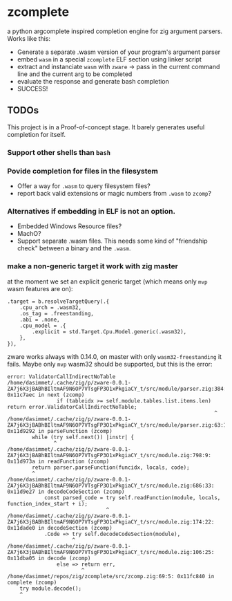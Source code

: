 # zcomplete

a python argcomplete inspired completion engine for zig argument parsers.
Works like this:

- Generate a separate .wasm version of your program's argument parser
- embed `wasm` in a special `zcomplete` ELF section using linker script
- extract and instanciate `wasm` with `zware` -> pass in the current command
  line and the current arg to be completed
- evaluate the response and generate bash completion
- SUCCESS!

## TODOs

This project is in a Proof-of-concept stage. It barely generates 
useful completion for itself.

### Support other shells than `bash`


### Povide completion for files in the filesystem

- Offer a way for `.wasm` to query filesystem files?
- report back valid extensions or magic numbers from `.wasm` to `zcomp`?

### Alternatives if embedding in ELF is not an option.

- Embedded Windows Resource files?
- MachO?
- Support separate .wasm files.
  This needs some kind of "friendship check" between a binary and the `.wasm`.

### make a non-generic target it work with zig master

at the moment we set an explicit generic target (which means only `mvp`
wasm features are on):

```zig
.target = b.resolveTargetQuery(.{
    .cpu_arch = .wasm32,
    .os_tag = .freestanding,
    .abi = .none,
    .cpu_model = .{
        .explicit = std.Target.Cpu.Model.generic(.wasm32),
    },
}),
```

zware works always with 0.14.0, on master with only `wasm32-freestanding`
it fails. Maybe only `mvp` wasm32 should be supported, but this is the
error:

```
error: ValidatorCallIndirectNoTable
/home/dasimmet/.cache/zig/p/zware-0.0.1-ZA7j6X3jBABhBIltmAF9N6OP7VTsgFP3O1xPkgiaCY_t/src/module/parser.zig:384:68: 0x11c7aec in next (zcomp)
                if (tableidx >= self.module.tables.list.items.len) return error.ValidatorCallIndirectNoTable;
                                                                   ^
/home/dasimmet/.cache/zig/p/zware-0.0.1-ZA7j6X3jBABhBIltmAF9N6OP7VTsgFP3O1xPkgiaCY_t/src/module/parser.zig:63:16: 0x11d9292 in parseFunction (zcomp)
        while (try self.next()) |instr| {
               ^
/home/dasimmet/.cache/zig/p/zware-0.0.1-ZA7j6X3jBABhBIltmAF9N6OP7VTsgFP3O1xPkgiaCY_t/src/module.zig:798:9: 0x11d973a in readFunction (zcomp)
        return parser.parseFunction(funcidx, locals, code);
        ^
/home/dasimmet/.cache/zig/p/zware-0.0.1-ZA7j6X3jBABhBIltmAF9N6OP7VTsgFP3O1xPkgiaCY_t/src/module.zig:686:33: 0x11d9e27 in decodeCodeSection (zcomp)
            const parsed_code = try self.readFunction(module, locals, function_index_start + i);
                                ^
/home/dasimmet/.cache/zig/p/zware-0.0.1-ZA7j6X3jBABhBIltmAF9N6OP7VTsgFP3O1xPkgiaCY_t/src/module.zig:174:22: 0x11dade0 in decodeSection (zcomp)
            .Code => try self.decodeCodeSection(module),
                     ^
/home/dasimmet/.cache/zig/p/zware-0.0.1-ZA7j6X3jBABhBIltmAF9N6OP7VTsgFP3O1xPkgiaCY_t/src/module.zig:106:25: 0x11dba05 in decode (zcomp)
                else => return err,
                        ^
/home/dasimmet/repos/zig/zcomplete/src/zcomp.zig:69:5: 0x11fc840 in complete (zcomp)
    try module.decode();
    ^

```
